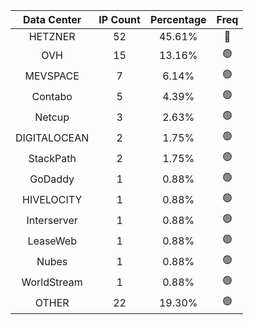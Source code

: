 | Data Center | IP Count | Percentage | Freq |
|:------------:|:--------:|:-----------:|:-----:|
| HETZNER | 52 | 45.61% | 🔴 |
| OVH | 15 | 13.16% | 🟢 |
| MEVSPACE | 7 | 6.14% | 🟢 |
| Contabo | 5 | 4.39% | 🟢 |
| Netcup | 3 | 2.63% | 🟢 |
| DIGITALOCEAN | 2 | 1.75% | 🟢 |
| StackPath | 2 | 1.75% | 🟢 |
| GoDaddy | 1 | 0.88% | 🟢 |
| HIVELOCITY | 1 | 0.88% | 🟢 |
| Interserver | 1 | 0.88% | 🟢 |
| LeaseWeb | 1 | 0.88% | 🟢 |
| Nubes | 1 | 0.88% | 🟢 |
| WorldStream | 1 | 0.88% | 🟢 |
| OTHER | 22 | 19.30% | 🟢 |